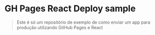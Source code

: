 # GH Pages React Deploy sample

> Este é só um repositório de exemplo de como enviar um app para produção utilizando GitHub Pages e React